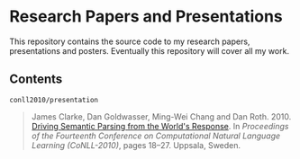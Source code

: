 # Research Papers and Presentations

This repository contains the source code to my research papers, presentations
and posters. Eventually this repository will cover all my work.

## Contents

    conll2010/presentation
    
> James Clarke, Dan Goldwasser, Ming-Wei Chang and Dan
> Roth. 2010. [Driving Semantic Parsing from the World's Response][conll2010]. In
> _Proceedings of the Fourteenth Conference on Computational Natural Language
> Learning (CoNLL-2010)_, pages 18–27. Uppsala, Sweden.

[conll2010]: http://jamesclarke.net/research/conll2010
